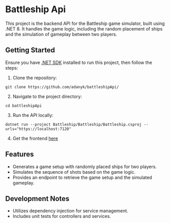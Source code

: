 # Battleship Api

This project is the backend API for the Battleship game simulator, built using .NET 8. It handles the game logic, including the random placement of ships and the simulation of gameplay between two players.

## Getting Started

Ensure you have [.NET SDK](https://dotnet.microsoft.com/en-us/download) installed to run this project, then follow the steps:

1. Clone the repository:
```
git clone https://github.com/adanyk/battleshipApi/
```
2. Navigate to the project directory:
```
cd battleshipApi
```
3. Run the API locally:
```
dotnet run --project Battleship/Battleship/Battleship.csproj --urls="https://localhost:7120"
```
4. Get the frontend [here](https://github.com/adanyk/battleshipWeb)

## Features
* Generates a game setup with randomly placed ships for two players.
* Simulates the sequence of shots based on the game logic.
* Provides an endpoint to retrieve the game setup and the simulated gameplay.

## Development Notes
* Utilizes dependency injection for service management.
* Includes unit tests for controllers and services.
